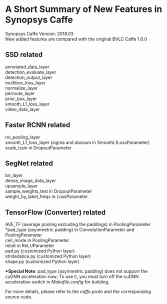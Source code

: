 A Short Summary of New Features in Synopsys Caffe
=================================================

Synopsys Caffe Version: 2018.03  
New added features are compared with the original BVLC Caffe 1.0.0

SSD related
-----------
annotated_data_layer  
detection_evaluate_layer  
detection_output_layer  
multibox_loss_layer  
normalize_layer  
permute_layer  
prior_box_layer  
smooth_L1_loss_layer  
video_data_layer  

Faster RCNN related
-------------------
roi_pooling_layer  
smooth_L1_loss_layer (sigma and abssum in SmoothL1LossParameter)  
scale_train in DropoutParameter  

SegNet related
--------------
bn_layer  
dense_image_data_layer  
upsample_layer  
sample_weights_test in DropoutParameter  
weight_by_label_freqs in LossParameter  

TensorFlow (Converter) related
------------------------------
AVE_TF (average pooling excluding the paddings) in PoolingParameter  
*pad_type (asymmetric padding) in ConvolutionParameter and PoolingParameter  
ceil_mode in PoolingParameter  
relu6 in ReLUParameter  
pad.py (customized Python layer)  
stridedslice.py (customized Python layer)  
shape.py (customized Python layer)  
  

__*Special Note__: pad_type (asymmetric padding) does not support the cuDNN acceleration now; To use it, you must turn off the cuDNN acceleration switch in _Makefile.config_ for building.


For more details, please refer to the _caffe.proto_ and the corresponding source code.

